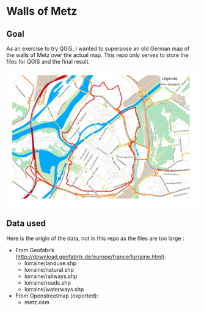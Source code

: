 # Walls of Metz

## Goal
As an exercise to try QGIS, I wanted to superpose an old German map of the walls of Metz over the actual map. This repo only serves to store the files for QGIS and the final result.

![Final result](https://github.com/alexDarcy/walls-of-metz/blob/master/metz_remparts_current.png)

## Data used
Here is the origin of the data, not in this repo as the files are too large :

* From Geofabrik (http://download.geofabrik.de/europe/france/lorraine.html):
    * lorraine/landuse.shp
    * lorraine/natural.shp
    * lorraine/railways.shp
    * lorraine/roads.shp
    * lorraine/waterways.shp
* From Openstreetmap (exported):
    * metz.osm

